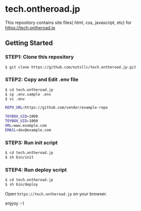 # tech.ontheroad.jp

This repository contains site files( html, css, javascript, etc) for https://tech.ontheroad.jp

## Getting Started

### STEP1: Clone this repository

```bash
$ git clone https://github.com/nutsllc/tech.ontheroad.jp.git
```

### STEP2: Copy and Edit .env file

```bash
$ cd tech.ontheroad.jp
$ cp .env.sample .env
$ vi .env

REPO_URL=https://github.com/vendor/example-repo

TOYBOX_GID=1000
TOYBOX_UID=1000
URL=www.example.com
EMAIL=dev@example.com
```

### STEP3: Run init script

```bash
$ cd tech.ontheroad.jp
$ sh bin/init
```

### STEP4: Run deploy script

```bash
$ cd tech.ontheroad.jp
$ sh bin/deploy
```
Open ``https://tech.ontheroad.jp`` on your browser.

enjyoy :-)
